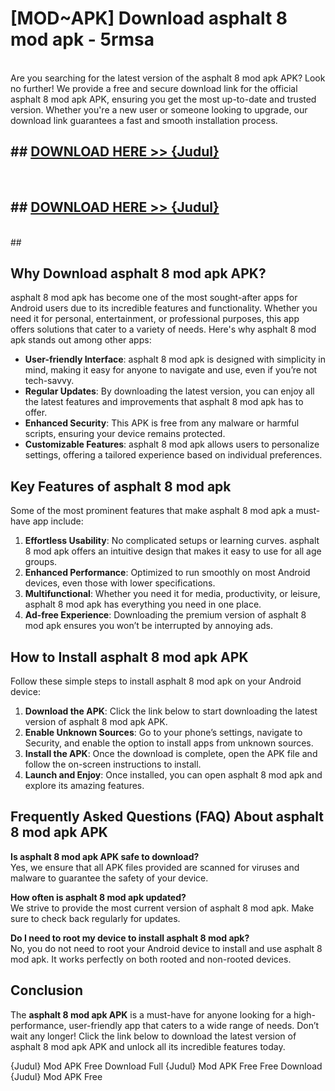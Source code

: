 # [MOD~APK] Download asphalt 8 mod apk - 5rmsa <br>
<br>
Are you searching for the latest version of the asphalt 8 mod apk APK? Look no further! We provide a free and secure download link for the official asphalt 8 mod apk APK, ensuring you get the most up-to-date and trusted version. Whether you're a new user or someone looking to upgrade, our download link guarantees a fast and smooth installation process.


## ##  [DOWNLOAD HERE >> {Judul}](https://geoflix.me/watch.php?title=asphalt_8_mod_apk&ref=git)
  <br>

##  ## [DOWNLOAD HERE >> {Judul}](https://geoflix.me/watch.php?title=asphalt_8_mod_apk&ref=git)
  <br>
  ##



## Why Download asphalt 8 mod apk APK?

asphalt 8 mod apk has become one of the most sought-after apps for Android users due to its incredible features and functionality. Whether you need it for personal, entertainment, or professional purposes, this app offers solutions that cater to a variety of needs. Here's why asphalt 8 mod apk stands out among other apps:

- **User-friendly Interface**: asphalt 8 mod apk is designed with simplicity in mind, making it easy for anyone to navigate and use, even if you’re not tech-savvy.
- **Regular Updates**: By downloading the latest version, you can enjoy all the latest features and improvements that asphalt 8 mod apk has to offer.
- **Enhanced Security**: This APK is free from any malware or harmful scripts, ensuring your device remains protected.
- **Customizable Features**: asphalt 8 mod apk allows users to personalize settings, offering a tailored experience based on individual preferences.

## Key Features of asphalt 8 mod apk

Some of the most prominent features that make asphalt 8 mod apk a must-have app include:

1. **Effortless Usability**: No complicated setups or learning curves. asphalt 8 mod apk offers an intuitive design that makes it easy to use for all age groups.
2. **Enhanced Performance**: Optimized to run smoothly on most Android devices, even those with lower specifications.
3. **Multifunctional**: Whether you need it for media, productivity, or leisure, asphalt 8 mod apk has everything you need in one place.
4. **Ad-free Experience**: Downloading the premium version of asphalt 8 mod apk ensures you won’t be interrupted by annoying ads.

## How to Install asphalt 8 mod apk APK

Follow these simple steps to install asphalt 8 mod apk on your Android device:

1. **Download the APK**: Click the link below to start downloading the latest version of asphalt 8 mod apk APK.
2. **Enable Unknown Sources**: Go to your phone’s settings, navigate to Security, and enable the option to install apps from unknown sources.
3. **Install the APK**: Once the download is complete, open the APK file and follow the on-screen instructions to install.
4. **Launch and Enjoy**: Once installed, you can open asphalt 8 mod apk and explore its amazing features.

## Frequently Asked Questions (FAQ) About asphalt 8 mod apk APK

**Is asphalt 8 mod apk APK safe to download?**  
Yes, we ensure that all APK files provided are scanned for viruses and malware to guarantee the safety of your device.

**How often is asphalt 8 mod apk updated?**  
We strive to provide the most current version of asphalt 8 mod apk. Make sure to check back regularly for updates.

**Do I need to root my device to install asphalt 8 mod apk?**  
No, you do not need to root your Android device to install and use asphalt 8 mod apk. It works perfectly on both rooted and non-rooted devices.

## Conclusion

The **asphalt 8 mod apk APK** is a must-have for anyone looking for a high-performance, user-friendly app that caters to a wide range of needs. Don’t wait any longer! Click the link below to download the latest version of asphalt 8 mod apk APK and unlock all its incredible features today.

{Judul} Mod APK Free
Download Full {Judul} Mod APK Free
Free Download {Judul} Mod APK Free

